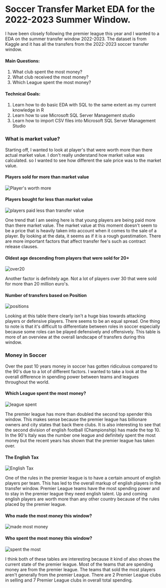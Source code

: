 # Soccer Transfer Market EDA for the 2022-2023 Summer Window. 

I have been closely following the premier league this year and I wanted to a EDA on the summer transfer window 2022-2023. The dataset is from Kaggle and it has all the transfers from the 2022-2023 soccer transfer window. 

#### Main Questions:
1. What club spent the most money?
2. What club received the most money?
3. Which League spent the most money?

#### Technical Goals:
1. Learn how to do basic EDA with SQL to the same extent as my current knowledge in R 
2. Learn how to use Microsoft SQL Server Management studio
3. Learn how to import CSV files into Microsoft SQL Server Management Studio

### What is market value?

Starting off, I wanted to look at player's that were worth more than there actual market value. I don't really understand how market value was calculated. so I wanted to see how different the sale price was to the market value. 

#### Players sold for more than market value
![Player's worth more](https://user-images.githubusercontent.com/77668770/208557969-fc566e1e-1a8f-4785-9baf-39ea91cd77f4.png)
#### Players bought for less than market value
![players paid less than transfer value](https://user-images.githubusercontent.com/77668770/208558576-7bb15e13-9611-4471-ba9c-d9a5e0b35dec.png)

One trend that I am seeing here is that young players are being paid more than there market value. The market value at this moment doesn't seem to be a price that is heavily taken into account when it comes to the sale of a player. By looking at the data, it seems as if it is a rough guestimation. There are more important factors that affect transfer fee's such as contract release clauses. 

#### Oldest age descending from players that were sold for 20+ 
![over20](https://user-images.githubusercontent.com/77668770/208558786-0ae1f1bd-1cc1-48db-bf20-76f8f658b014.png)

Another factor is definitely age. Not a lot of players over 30 that were sold for more than 20 million euro's. 

#### Number of transfers based on Position
![positions](https://user-images.githubusercontent.com/77668770/208559122-d3de89ea-0303-4a37-bf9e-392cd0350bd9.png)

Looking at this table there clearly isn't a huge bias towards attacking players or defensive players. There seems to be an equal spread. One thing to note is that it's difficult to differentiate between roles in soccer especially because some roles can be played defensively and offensively. This table is more of an overview at the overall landscape of transfers during this window. 

### Money in Soccer

Over the past 10 years money in soccer has gotten ridiculous compared to the 90's due to a lot of different factors. I wanted to take a look at the overall difference in spending power between teams and leagues throughout the world. 

#### Which League spent the most money? 
![league spent](https://user-images.githubusercontent.com/77668770/208559830-c02228a2-ba26-48a0-8cdf-de77cc545293.png)

The premier league has more than doubled the second top spender this window. This makes sense because the premier league has billionare owners and city states that back there clubs. It is also interesting to see that the second division of english football (Championship) has made the top 10. In the 90's Italy was the number one league and definitely spent the most money but the recent years has shown that the premier league has taken over. 

#### The English Tax 
![English Tax](https://user-images.githubusercontent.com/77668770/208560175-5704ecfc-1ea9-4286-9604-bb3302937ff5.png)

One of the rules in the premier league is to have a certain amount of english players per team. This has led to the overall markup of english players in the transfer window. Premier League teams have the most spending power and to stay in the premier league they need english talent. Up and coming english players are worth more than any other country because of the rules placed by the premier league. 

#### Who made the most money this window? 
![made most money](https://user-images.githubusercontent.com/77668770/208561036-f23394e6-c051-404e-b811-69db15251674.png)

#### Who spent the most money this window? 
![spent the most](https://user-images.githubusercontent.com/77668770/208561302-7013edb3-acee-4aee-b6ff-3e59831426cc.png)

I think both of these tables are interesting because it kind of also shows the current state of the premier league. Most of the teams that are spending money are from the premier league. The teams that sold the most players aren't generally from the premier League. There are 2 Premier League clubs in selling and 7 Premier League clubs in overall total spending. 

